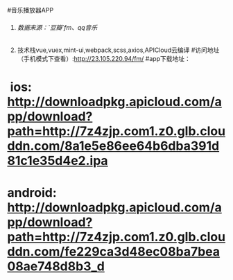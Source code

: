 #音乐播放器APP

1. <h6>数据来源：`豆瓣`fm、qq音乐</h6>
2. 技术栈vue,vuex,mint-ui,webpack,scss,axios,APICloud云编译
#访问地址（手机模式下查看）:http://23.105.220.94/fm/
#app下载地址：
#  ios: http://downloadpkg.apicloud.com/app/download?path=http://7z4zjp.com1.z0.glb.clouddn.com/8a1e5e86ee64b6dba391d81c1e35d4e2.ipa
#  android: http://downloadpkg.apicloud.com/app/download?path=http://7z4zjp.com1.z0.glb.clouddn.com/fe229ca3d48ec08ba7bea08ae748d8b3_d

